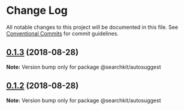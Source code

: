 # Change Log

All notable changes to this project will be documented in this file.
See [Conventional Commits](https://conventionalcommits.org) for commit guidelines.

<a name="0.1.3"></a>
## [0.1.3](https://github.com/searchkit/searchkit/compare/@searchkit/autosuggest@0.1.1...@searchkit/autosuggest@0.1.3) (2018-08-28)

**Note:** Version bump only for package @searchkit/autosuggest





<a name="0.1.2"></a>
## [0.1.2](https://github.com/searchkit/searchkit/compare/@searchkit/autosuggest@0.1.1...@searchkit/autosuggest@0.1.2) (2018-08-28)

**Note:** Version bump only for package @searchkit/autosuggest
